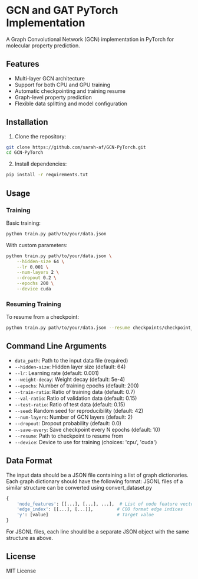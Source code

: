 # GCN and GAT PyTorch Implementation

A Graph Convolutional Network (GCN) implementation in PyTorch for molecular property prediction.

## Features

- Multi-layer GCN architecture
- Support for both CPU and GPU training
- Automatic checkpointing and training resume
- Graph-level property prediction
- Flexible data splitting and model configuration

## Installation

1. Clone the repository:
```bash
git clone https://github.com/sarah-af/GCN-PyTorch.git
cd GCN-PyTorch
```

2. Install dependencies:
```bash
pip install -r requirements.txt
```

## Usage

### Training

Basic training:
```bash
python train.py path/to/your/data.json
```

With custom parameters:
```bash
python train.py path/to/your/data.json \
    --hidden-size 64 \
    --lr 0.001 \
    --num-layers 2 \
    --dropout 0.2 \
    --epochs 200 \
    --device cuda
```

### Resuming Training

To resume from a checkpoint:
```bash
python train.py path/to/your/data.json --resume checkpoints/checkpoint_epoch_X.pt
```

## Command Line Arguments

- `data_path`: Path to the input data file (required)
- `--hidden-size`: Hidden layer size (default: 64)
- `--lr`: Learning rate (default: 0.001)
- `--weight-decay`: Weight decay (default: 5e-4)
- `--epochs`: Number of training epochs (default: 200)
- `--train-ratio`: Ratio of training data (default: 0.7)
- `--val-ratio`: Ratio of validation data (default: 0.15)
- `--test-ratio`: Ratio of test data (default: 0.15)
- `--seed`: Random seed for reproducibility (default: 42)
- `--num-layers`: Number of GCN layers (default: 2)
- `--dropout`: Dropout probability (default: 0.0)
- `--save-every`: Save checkpoint every N epochs (default: 10)
- `--resume`: Path to checkpoint to resume from
- `--device`: Device to use for training (choices: 'cpu', 'cuda')

## Data Format

The input data should be a JSON file containing a list of graph dictionaries. Each graph dictionary should have the following format:
JSONL files of a similar structure can be converted using convert_dataset.py

```python
{
    'node_features': [[...], [...], ...],  # List of node feature vectors
    'edge_index': [[...], [...]],         # COO format edge indices
    'y': [value]                          # Target value
}
```

For JSONL files, each line should be a separate JSON object with the same structure as above.

## License

MIT License 
